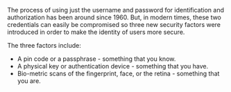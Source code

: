 The process of using just the username and password for identification and authorization has been around since 1960. But, in modern times, these two credentials can easily be compromised so three new security factors were introduced in order to make the identity of users more secure.

The three factors include:
- A pin code or a passphrase - something that you know.
- A physical key or authentication device - something that you have.
- Bio-metric scans of the fingerprint, face, or the retina - something that you are.